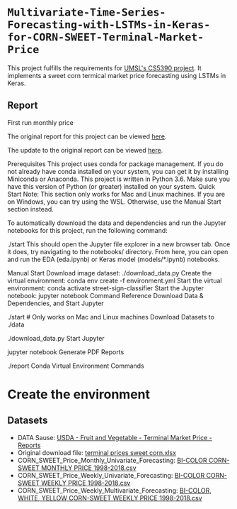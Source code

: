 # `Multivariate-Time-Series-Forecasting-with-LSTMs-in-Keras-for-CORN-SWEET-Terminal-Market-Price`

This project fulfills the requirements for [UMSL's CS5390 project](https://github.com/badriadhikari/2019-Spring-DL/tree/master/project_guidelines). It implements a sweet corn termical market price forecasting using LSTMs in Keras.

## Report

First run monthly price 

The original report for this project can be viewed [here](https://github.com/Hopding/street-sign-classifier/blob/master/notebooks/report.md).

The update to the original report can be viewed [here](https://github.com/Hopding/street-sign-classifier/blob/master/notebooks/report_update.md).

Prerequisites
This project uses conda for package management. If you do not already have conda installed on your system, you can get it by installing Miniconda or Anaconda.
This project is written in Python 3.6. Make sure you have this version of Python (or greater) installed on your system.
Quick Start
Note: This section only works for Mac and Linux machines. If you are on Windows, you can try using the WSL. Otherwise, use the Manual Start section instead.

To automatically download the data and dependencies and run the Jupyter notebooks for this project, run the following command:

./start
This should open the Jupyter file explorer in a new browser tab. Once it does, try navigating to the notebooks/ directory. From here, you can open and run the EDA (eda.ipynb) or Keras model (models/*.ipynb) notebooks.

Manual Start
Download image dataset:
./download_data.py
Create the virtual environment:
conda env create -f environment.yml
Start the virtual environment:
conda activate street-sign-classifier
Start the Jupyter notebook:
jupyter notebook
Command Reference
Download Data & Dependencies, and Start Jupyter

./start # Only works on Mac and Linux machines
Download Datasets to ./data

./download_data.py
Start Jupyter

jupyter notebook
Generate PDF Reports

./report
Conda Virtual Environment Commands

# Create the environment




## Datasets
- DATA Sause: [USDA - Fruit and Vegetable - Terminal Market Price - Reports](https://marketnews.usda.gov/mnp/fv-report?commAbr=WMEL&rowDisplayMax=25&startIndex=1&repType=termPriceWeekly&reportConfig=true&reportConfig=true&reportConfig=true&reportConfig=true&reportConfig=true&reportConfig=true&reportConfig=true&reportConfig=true&reportConfig=true&reportConfig=true&reportConfig=true&reportConfig=true&reportConfig=true&reportConfig=true&repTypeChanger=termPriceWeekly&type=termPrice&locChoose=commodity&locAbrlength=1&locAbr=&commodityClass=allcommodity&y=15&y=15&y=11&y=11&y=13&y=15&y=14&y=8&y=0&y=9&y=9&y=11&y=7&y=8&x=32&x=28&x=27&x=52&x=36&x=40&x=40&x=24&x=34&x=50&x=28&x=52&x=25&x=23&locAbrPass=ALL%7C%7C&refine=false&step3date=true&repDate=11%2F04%2F2017&endDate=01%2F27%2F2018&organic=&environment=&_environment=1&Run=Run)
- Original download file: [terminal prices sweet corn.xlsx](https://github.com/Geoffrey-Z/Multivariate-Time-Series-Forecasting-with-LSTMs-in-Keras-for-CORN-SWEET-Terminal-Market-Price/blob/master/terminal%20prices%20sweet%20corn.xlsx)
- CORN_SWEET_Price_Monthly_Univariate_Forecasting: [BI-COLOR CORN-SWEET MONTHLY PRICE 1998-2018.csv](https://github.com/Geoffrey-Z/Multivariate-Time-Series-Forecasting-with-LSTMs-in-Keras-for-CORN-SWEET-Terminal-Market-Price/blob/master/BI-COLOR%20CORN-SWEET%20MONTHLY%20PRICE%201998-2018.csv)
- CORN_SWEET_Price_Weekly_Univariate_Forecasting: [BI-COLOR CORN-SWEET WEEKLY PRICE 1998-2018.csv](https://github.com/Geoffrey-Z/Multivariate-Time-Series-Forecasting-with-LSTMs-in-Keras-for-CORN-SWEET-Terminal-Market-Price/blob/master/BI-COLOR%20CORN-SWEET%20WEEKLY%20PRICE%201998-2018.csv)
- CORN_SWEET_Price_Weekly_Multivariate_Forecasting: [BI-COLOR, WHITE, YELLOW CORN-SWEET WEEKLY PRICE 1998-2018.csv](https://github.com/Geoffrey-Z/Multivariate-Time-Series-Forecasting-with-LSTMs-in-Keras-for-CORN-SWEET-Terminal-Market-Price/blob/master/BI-COLOR%2C%20WHITE%2C%20YELLOW%20CORN-SWEET%20WEEKLY%20PRICE%201998-2018.csv)
